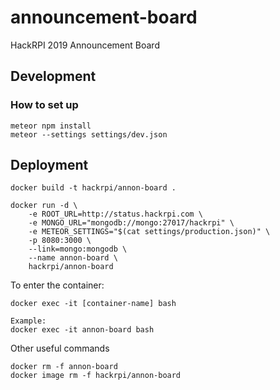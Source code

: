 # announcement-board
HackRPI 2019 Announcement Board


## Development

### How to set up
```
meteor npm install
meteor --settings settings/dev.json
```

## Deployment
```
docker build -t hackrpi/annon-board .

docker run -d \
	-e ROOT_URL=http://status.hackrpi.com \
	-e MONGO_URL="mongodb://mongo:27017/hackrpi" \
	-e METEOR_SETTINGS="$(cat settings/production.json)" \
	-p 8080:3000 \
	--link=mongo:mongodb \
	--name annon-board \
	hackrpi/annon-board
```

To enter the container:
```
docker exec -it [container-name] bash

Example:
docker exec -it annon-board bash
```

Other useful commands
```
docker rm -f annon-board
docker image rm -f hackrpi/annon-board
```